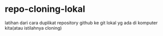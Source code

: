 # repo-cloning-lokal
latihan dari cara duplikat repository github ke git lokal yg ada di komputer kita(atau istilahnya cloning)
